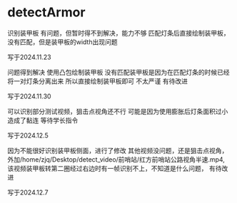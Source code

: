 # detectArmor
识别装甲板
有问题，但暂时得不到解决，能力不够
匹配灯条后直接绘制装甲板，没有匹配，但是装甲板的width出现问题

写于2024.11.23



问题得到解决
使用凸包绘制装甲板
没有匹配装甲板是因为在匹配灯条的时候已经将一对灯条分离出来
所以直接绘制装甲板即可
不太严谨
有待改进

写于2024.11.30



可以识别部分测试视频，狙击点视角还不行
可能是因为使用膨胀后灯条面积过小造成了黏连
等待学长指令

写于2024.12.5


因为不能很好识别装甲板侧面，进行了修改
其他视频没问题，还是狙击点视角，外加/home/zjq/Desktop/detect_video/前哨站/红方前哨站公路视角半速.mp4,
该视频装甲板转第二圈经过右边时有一帧识别不上，不知道是什么问题，
有待改进

写于2024.12.7



